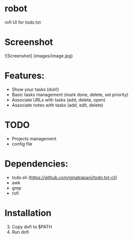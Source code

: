 # robot
rofi UI for todo.txt

# Screenshot
![Screenshot]
(images/image.jpg)

# Features:

* Show your tasks (duh!)
* Basic tasks management (mark done, delete, set priority)
* Associate URLs with tasks (add, delete, open)
* Associate notes with tasks (add, edit, delete)

# TODO

* Projects management
* config file

# Dependencies:

* todo.sh (https://github.com/ginatrapani/todo.txt-cli)
* awk
* grep
* rofi

# Installation

3. Copy dofi to $PATH
4. Run dofi
